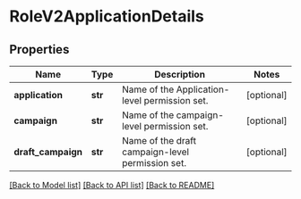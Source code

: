 # RoleV2ApplicationDetails

## Properties
Name | Type | Description | Notes
------------ | ------------- | ------------- | -------------
**application** | **str** | Name of the Application-level permission set. | [optional] 
**campaign** | **str** | Name of the campaign-level permission set. | [optional] 
**draft_campaign** | **str** | Name of the draft campaign-level permission set. | [optional] 

[[Back to Model list]](../README.md#documentation-for-models) [[Back to API list]](../README.md#documentation-for-api-endpoints) [[Back to README]](../README.md)


